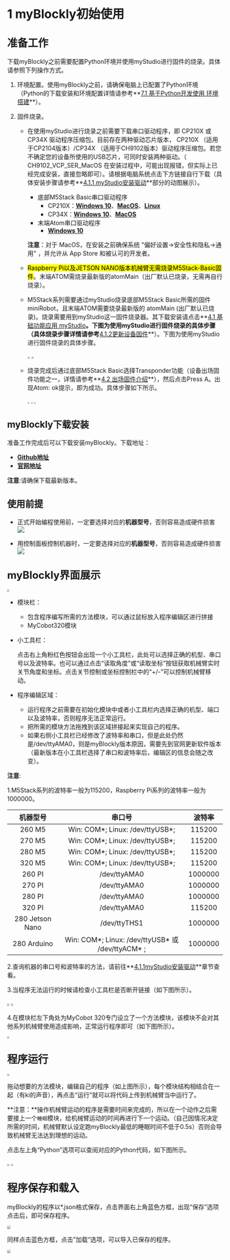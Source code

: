 # 1 myBlockly初始使用

## **<font size=5>准备工作</font>**

下载myBlockly之前需要配置Python环境并使用myStudio进行固件的烧录。具体请参照下列操作方式。

1. 环境配置。使用myBlockly之前，请确保电脑上已配置了Python环境（Python的下载安装和环境配置详情请参考**[7.1 基于Python开发使用 环境搭建](https://docs.elephantrobotics.com/docs/gitbook/7-ApplicationBasePython/7.1_download.html)**）。

2. 固件烧录。

   * 在使用myStudio进行烧录之前需要下载串口驱动程序，即 CP210X 或 CP34X 驱动程序压缩包。目前存在两种驱动芯片版本， CP210X （适用于CP2104版本）/CP34X （适用于CH9102版本）驱动程序压缩包。若您不确定您的设备所使用的USB芯片，可同时安装两种驱动。（ CH9102_VCP_SER_MacOS 在安装过程中，可能出现报错，但实际上已经完成安装，直接忽略即可）。请根据电脑系统点击下方链接自行下载（具体安装步骤请参考**[4.1.1 myStudio安装驱动](https://docs.elephantrobotics.com/docs/gitbook/4-BasicApplication/4.1-myStudio/4.1.1-myStudio_download_driverinstalled.html)**部分的动图展示）。

     + 底部M5Stack Basic串口驱动程序
       + CP210X：**[Windows 10](https://download.elephantrobotics.com/software/drivers/CP210x_VCP_Windows.zip)**、**[MacOS](https://download.elephantrobotics.com/software/drivers/CP210x_VCP_MacOS.zip)**、**[Linux](https://download.elephantrobotics.com/software/drivers/CP210x_VCP_Linux.zip)**
       + CP34X：**[Windows 10](https://download.elephantrobotics.com/software/drivers/CH9102_VCP_SER_Windows.exe)**、**[MacOS](https://download.elephantrobotics.com/software/drivers/CH9102_VCP_MacOS.zip)**

     - 末端Atom串口驱动程序
       - **[Windows 10](https://download.elephantrobotics.com/software/drivers/CDM21228_Setup.zip)**

     **注意**：对于 MacOS，在安装之前确保系统 "偏好设置->安全性和隐私->通用" ，并允许从 App Store 和被认可的开发者。

   * <mark>Raspberry Pi以及JETSON NANO版本机械臂无需烧录M5Stack-Basic固件</mark>。末端ATOM需烧录最新版的atomMain（出厂默认已烧录，无需再自行烧录）。

   * M5Stack系列需要通过myStudio烧录底部M5Stack Basic所需的固件miniRobot，且末端ATOM需要烧录最新版的 atomMain (出厂默认已烧录)。烧录需要用到myStudio这一固件烧录器。其下载安装请点击**[4.1 基础功能应用 myStudio](https://docs.elephantrobotics.com/docs/gitbook/4-BasicApplication/4.1-myStudio/)**。下图为使用myStudio进行固件烧录的具体步骤（具体烧录步骤详情请参考**[4.1.2更新设备固件](https://docs.elephantrobotics.com/docs/gitbook/4-BasicApplication/4.1-myStudio/4.1.2-myStudio_flash_firmwares.html)**）。下图为使用myStudio进行固件烧录的具体步骤。<br/>

     <img src="../../resourse/5-ProgramingApplication-myblockly-uiflow-mind/image/myblockly/烧录1.jpg" style="zoom:33%;" />

     <img src="../../resourse/5-ProgramingApplication-myblockly-uiflow-mind/image/myblockly/烧录2.jpg" style="zoom:33%;" />

   * 烧录完成后通过底部M5Stack Basic选择Transponder功能（设备出场固件功能之一，详情请参考**[4.2 出场固件介绍](https://docs.elephantrobotics.com/docs/gitbook/4-BasicApplication/4.2-firmwares_intro/?h=Transpo)**），然后点击Press A。出现Atom: ok提示，即为成功。具体步骤如下所示。

     <img src="../../resourse/5-ProgramingApplication-myblockly-uiflow-mind/image/myblockly/transponder1.jpg" style="zoom: 25%;" />

     <img src="../../resourse/5-ProgramingApplication-myblockly-uiflow-mind/image/myblockly/transponder2.jpg" style="zoom: 25%;" />

     <img src="../../resourse/5-ProgramingApplication-myblockly-uiflow-mind/image/myblockly/transponder3.jpg" style="zoom: 25%;" />



## myBlockly下载安装

准备工作完成后可以下载安装myBlockly。下载地址：

- **[Github地址](https://github.com/elephantrobotics/myblockly-package/releases)**
- **[官网地址](https://www.elephantrobotics.com/download/)**

**注意**:请确保下载最新版本。

## 使用前提

- 正式开始编程使用前，一定要选择对应的**机器型号**，否则容易造成硬件损害
![](../../resourse/5-ProgramingApplication-myblockly-uiflow-mind/image/before_use.png)

- 用控制面板控制机器时，一定要选择对应的**机器型号**，否则容易造成硬件损害
![](../../resourse/5-ProgramingApplication-myblockly-uiflow-mind/image/before_use_1.png)

## **<font size=5>myBlockly界面展示</font>**

<img src="../../resourse/5-ProgramingApplication-myblockly-uiflow-mind/image/myblockly/界面展示.jpg" style="zoom: 33%;" />

- 模块栏：

  * 包含程序编写所需的方法模块，可以通过鼠标放入程序编辑区进行拼接
  * MyCobot320模块

- 小工具栏：

  点击右上角粉红色按钮会出现一个小工具栏，此处可以选择正确的机型、串口号以及波特率。也可以通过点击“读取角度”或“读取坐标”按钮获取机械臂实时关节角度和坐标。点击关节控制或坐标控制栏中的“+/-”可以控制机械臂移动。

- 程序编辑区域：

  * 运行程序之前需要在初始化模块中或者小工具栏内选择正确的机型、端口以及波特率，否则程序无法正常运行。
  * 把所需的模块方法拖拽到该区域拼接起来实现自己的程序。
  * 如果右侧小工具栏已经修改了波特率和串口，但是此处仍然是/dev/ttyAMA0，则是myBlockly版本原因，需要先到官网更新软件版本（最新版本在小工具栏选择了串口和波特率后，编辑区的信息会随之改变）。

**注意**:

1.M5Stack系列的波特率一般为115200，Raspberry Pi系列的波特率一般为1000000。

  | 机器型号 | 串口号 | 波特率 |
  |:---------:| :--------:|:--------:|
  |260 M5| Win: COM*; Linux: /dev/ttyUSB*;|115200|
  |270 M5| Win: COM*; Linux: /dev/ttyUSB*;|115200|
  |280 M5| Win: COM*; Linux: /dev/ttyUSB*;|115200|
  |320 M5| Win: COM*; Linux: /dev/ttyUSB*;|115200|
  |260 PI|  /dev/ttyAMA0|1000000|
  |270 PI|  /dev/ttyAMA0|1000000|
  |280 PI|  /dev/ttyAMA0|1000000|
  |320 PI|  /dev/ttyAMA0|115200|
  |280 Jetson Nano|  /dev/ttyTHS1|1000000|
  |280 Arduino| Win: COM*; Linux: /dev/ttyUSB* 或 /dev/ttyACM* ;|1000000|


2.查询机器的串口号和波特率的方法，请前往**[4.1.1myStudio安装驱动](https://docs.elephantrobotics.com/docs/gitbook/4-BasicApplication/4.1-myStudio/4.1.1-myStudio_download_driverinstalled.html)**章节查看。

3.当程序无法运行的时候请检查小工具栏是否断开链接（如下图所示）。

  <img src="../../resourse/5-ProgramingApplication-myblockly-uiflow-mind/image/myblockly/小工具栏1.jpg" style="zoom: 33%;" />

  <img src="../../resourse/5-ProgramingApplication-myblockly-uiflow-mind/image/myblockly/小工具栏2.jpg" style="zoom: 33%;" />

4.在模块栏左下角处为MyCobot 320专门设立了一个方法模块，该模块不会对其他系列机械臂使用造成影响，正常运行程序即可（如下图所示）。

  <img src="../../resourse/5-ProgramingApplication-myblockly-uiflow-mind/image/myblockly/mycobot320.jpg" style="zoom: 33%;" />



## **<font size=5>程序运行</font>**

<img src="../../resourse/5-ProgramingApplication-myblockly-uiflow-mind/image/myblockly/程序运行.jpg" style="zoom: 33%;" />

拖动想要的方法模块，编辑自己的程序（如上图所示），每个模块结构相结合在一起（有ki的声音），再点击“运行”就可以将代码上传到机械臂当中运行了。

**注意：**操作机械臂运动的程序是需要时间来完成的，所以在一个动作之后需要接上一个`睡眠`模块，给机械臂运动的时间再进行下一个运动。（自己因情况决定所需的时间，机械臂默认设定跑myBlockly最低的睡眠时间不低于0.5s）否则会导致机械臂无法达到理想的运动。

点击左上角“Python”选项可以查阅对应的Python代码，如下图所示。

<img src="../../resourse/5-ProgramingApplication-myblockly-uiflow-mind/image/myblockly/python代码1.jpg" style="zoom: 33%;" />

<img src="../../resourse/5-ProgramingApplication-myblockly-uiflow-mind/image/myblockly/python代码2.jpg" style="zoom: 33%;" />



## **<font size=5>程序保存和载入</font>**

myBlockly的程序以*.json格式保存，点击界面右上角蓝色方框，出现“保存”选项点击后，即可保存程序。

<img src="../../resourse/5-ProgramingApplication-myblockly-uiflow-mind/image/myblockly/保存程序.jpg" style="zoom: 50%;" />

同样点击蓝色方框，点击”加载“选项，可以导入已保存的程序。

<img src="../../resourse/5-ProgramingApplication-myblockly-uiflow-mind/image/myblockly/载入程序.jpg" style="zoom: 50%;" />
